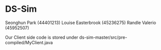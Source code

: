 # DS-Sim
Seonghun Park (44401213)
Louise Easterbrook (45236275)
Randle Valerio (45952507)

Our Client side code is stored under ds-sim-master/src/pre-compiled/MyClient.java

